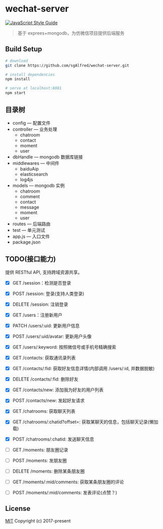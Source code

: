 # wechat-server

[![JavaScript Style Guide](https://img.shields.io/badge/code_style-standard-brightgreen.svg)](https://standardjs.com)

> 基于 exprees+mongodb，为仿微信项目提供后端服务

## Build Setup

``` bash
# download
git clone https://github.com/sgAlfred/wechat-server.git

# install dependencies
npm install

# serve at localhost:8081
npm start
```

## 目录树

- config           — 配置文件
- controller       — 业务处理
    + chatroom
    + contact
    + moment
    + user
- dbHandle         — mongodb 数据库链接
- middlewares      — 中间件
    + baiduAip
    + elasticsearch
    + log4js
- models           — mongodb 实例
    + chatroom
    + comment
    + contact
    + message
    + moment
    + user
- routes           — 后端路由
- test             — 单元测试
- app.js           — 入口文件
- package.json

## TODO(接口能力)

提供 RESTful API, 支持跨域资源共享。

* [X] GET /session：检测是否登录
* [X] POST /session: 登录(支持人类登录)
* [X] DELETE /session: 注销登录

* [X] GET /users：注册新用户
* [X] PATCH /users/:uid: 更新用户信息
* [X] POST /users/:uid/avatar: 更新用户头像
* [X] GET /users/:keyword: 按照微信号或手机号精确搜索

* [X] GET /contacts: 获取通讯录列表
* [X] GET /contacts/:fid: 获取好友信息详情(内部调用 /users/:id, 并数据脱敏)
* [X] DELETE /contacts/:fid: 删除好友
* [X] GET /contacts/new: 添加我为好友的用户列表
* [X] POST /contacts/new: 发起好友请求

* [X] GET /chatrooms: 获取聊天列表
* [X] GET /chatrooms/:chatid?offset=: 获取某聊天的信息，包括聊天记录(懒加载)
* [X] POST /chatrooms/:chatid: 发送聊天信息

* [ ] GET /moments: 朋友圈记录
* [ ] POST /moments: 发朋友圈
* [ ] DELETE /moments: 删除某条朋友圈
* [ ] GET /moments/:mid/comments: 获取某条朋友圈的评论
* [ ] POST /moments/:mid/comments: 发表评论(点赞？)

## License
[MIT](http://opensource.org/licenses/MIT)
Copyright (c) 2017-present